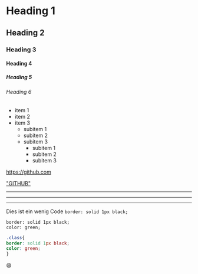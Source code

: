 
# Heading 1
## Heading 2
### Heading 3
#### Heading 4
##### Heading 5
###### Heading 6

* item 1
* item 2
* item 3
    * subitem 1
    * subitem 2
    * subitem 3
        * subitem 1
        * subitem 2
        * subitem 3  

https://github.com

["GITHUB"](https://github.com)

---
---
---

Dies ist ein wenig Code `border: solid 1px black;`

```
border: solid 1px black;
color: green;
```


```css
.class{
border: solid 1px black;
color: green;
}
```

:smile:
